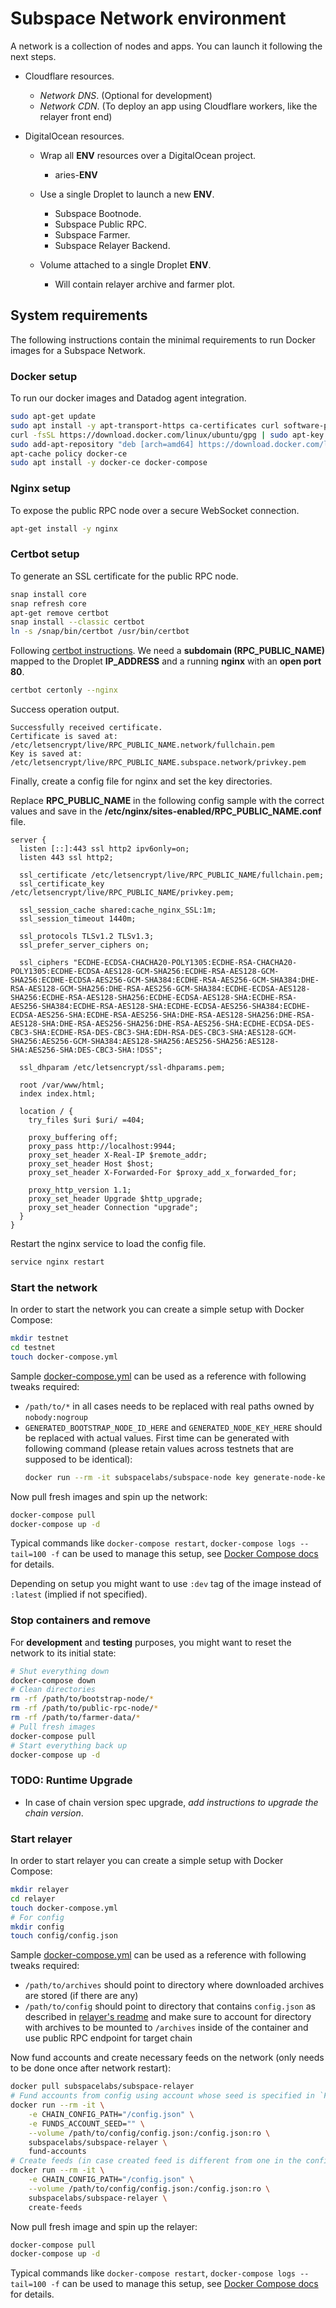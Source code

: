 # Subspace Network environment

A network is a collection of nodes and apps. You can launch it following the next steps.

- Cloudflare resources.

  - _Network DNS_. (Optional for development)
  - _Network CDN_. (To deploy an app using Cloudflare workers, like the relayer front end)

- DigitalOcean resources.

  - Wrap all **ENV** resources over a DigitalOcean project.

    - aries-**ENV**

  - Use a single Droplet to launch a new **ENV**.

    - Subspace Bootnode.
    - Subspace Public RPC.
    - Subspace Farmer.
    - Subspace Relayer Backend.

  - Volume attached to a single Droplet **ENV**.
    - Will contain relayer archive and farmer plot.

## System requirements

The following instructions contain the minimal requirements to run Docker images for a Subspace Network.

### Docker setup

To run our docker images and Datadog agent integration.

```bash
sudo apt-get update
sudo apt install -y apt-transport-https ca-certificates curl software-properties-common
curl -fsSL https://download.docker.com/linux/ubuntu/gpg | sudo apt-key add -
sudo add-apt-repository "deb [arch=amd64] https://download.docker.com/linux/ubuntu focal stable"
apt-cache policy docker-ce
sudo apt install -y docker-ce docker-compose
```

### Nginx setup

To expose the public RPC node over a secure WebSocket connection.

```bash
apt-get install -y nginx
```

### Certbot setup

To generate an SSL certificate for the public RPC node.

```bash
snap install core
snap refresh core
apt-get remove certbot
snap install --classic certbot
ln -s /snap/bin/certbot /usr/bin/certbot
```

Following [certbot instructions](https://certbot.eff.org/lets-encrypt/ubuntufocal-nginx). We need a **subdomain (RPC_PUBLIC_NAME)** mapped to the Droplet **IP_ADDRESS** and a running **nginx** with an **open port 80**.

```bash
certbot certonly --nginx
```

Success operation output.

```
Successfully received certificate.
Certificate is saved at: /etc/letsencrypt/live/RPC_PUBLIC_NAME.network/fullchain.pem
Key is saved at:         /etc/letsencrypt/live/RPC_PUBLIC_NAME.subspace.network/privkey.pem
```

Finally, create a config file for nginx and set the key directories.

Replace **RPC_PUBLIC_NAME** in the following config sample with the correct values and save in the **/etc/nginx/sites-enabled/RPC_PUBLIC_NAME.conf** file.
```
server {
  listen [::]:443 ssl http2 ipv6only=on;
  listen 443 ssl http2;

  ssl_certificate /etc/letsencrypt/live/RPC_PUBLIC_NAME/fullchain.pem;
  ssl_certificate_key /etc/letsencrypt/live/RPC_PUBLIC_NAME/privkey.pem;

  ssl_session_cache shared:cache_nginx_SSL:1m;
  ssl_session_timeout 1440m;

  ssl_protocols TLSv1.2 TLSv1.3;
  ssl_prefer_server_ciphers on;

  ssl_ciphers "ECDHE-ECDSA-CHACHA20-POLY1305:ECDHE-RSA-CHACHA20-POLY1305:ECDHE-ECDSA-AES128-GCM-SHA256:ECDHE-RSA-AES128-GCM-SHA256:ECDHE-ECDSA-AES256-GCM-SHA384:ECDHE-RSA-AES256-GCM-SHA384:DHE-RSA-AES128-GCM-SHA256:DHE-RSA-AES256-GCM-SHA384:ECDHE-ECDSA-AES128-SHA256:ECDHE-RSA-AES128-SHA256:ECDHE-ECDSA-AES128-SHA:ECDHE-RSA-AES256-SHA384:ECDHE-RSA-AES128-SHA:ECDHE-ECDSA-AES256-SHA384:ECDHE-ECDSA-AES256-SHA:ECDHE-RSA-AES256-SHA:DHE-RSA-AES128-SHA256:DHE-RSA-AES128-SHA:DHE-RSA-AES256-SHA256:DHE-RSA-AES256-SHA:ECDHE-ECDSA-DES-CBC3-SHA:ECDHE-RSA-DES-CBC3-SHA:EDH-RSA-DES-CBC3-SHA:AES128-GCM-SHA256:AES256-GCM-SHA384:AES128-SHA256:AES256-SHA256:AES128-SHA:AES256-SHA:DES-CBC3-SHA:!DSS";

  ssl_dhparam /etc/letsencrypt/ssl-dhparams.pem;

  root /var/www/html;
  index index.html;

  location / {
    try_files $uri $uri/ =404;

    proxy_buffering off;
    proxy_pass http://localhost:9944;
    proxy_set_header X-Real-IP $remote_addr;
    proxy_set_header Host $host;
    proxy_set_header X-Forwarded-For $proxy_add_x_forwarded_for;

    proxy_http_version 1.1;
    proxy_set_header Upgrade $http_upgrade;
    proxy_set_header Connection "upgrade";
  }
}

```

Restart the nginx service to load the config file.

```bash
service nginx restart
```

### Start the network

In order to start the network you can create a simple setup with Docker Compose:
```bash
mkdir testnet
cd testnet
touch docker-compose.yml
```

Sample [docker-compose.yml](node-docker-compose.yml) can be used as a reference with following tweaks required:
* `/path/to/*` in all cases needs to be replaced with real paths owned by `nobody:nogroup`
* `GENERATED_BOOTSTRAP_NODE_ID_HERE` and `GENERATED_NODE_KEY_HERE` should be replaced with actual values.
  First time can be generated with following command (please retain values across testnets that are supposed to be
  identical):
  ```bash
  docker run --rm -it subspacelabs/subspace-node key generate-node-key
  ```

Now pull fresh images and spin up the network:
```bash
docker-compose pull
docker-compose up -d
```

Typical commands like `docker-compose restart`, `docker-compose logs --tail=100 -f` can be used to manage this setup,
see [Docker Compose docs](https://docs.docker.com/compose/reference/) for details.

Depending on setup you might want to use `:dev` tag of the image instead of `:latest` (implied if not specified).

### Stop containers and remove

For **development** and **testing** purposes, you might want to reset the network to its initial state:
```bash
# Shut everything down
docker-compose down
# Clean directories
rm -rf /path/to/bootstrap-node/*
rm -rf /path/to/public-rpc-node/*
rm -rf /path/to/farmer-data/*
# Pull fresh images
docker-compose pull
# Start everything back up
docker-compose up -d
```

### TODO: Runtime Upgrade

- In case of chain version spec upgrade, _add instructions to upgrade the chain version_.


### Start relayer

In order to start relayer you can create a simple setup with Docker Compose:
```bash
mkdir relayer
cd relayer
touch docker-compose.yml
# For config
mkdir config
touch config/config.json
```

Sample [docker-compose.yml](relayer-docker-compose.yml) can be used as a reference with following tweaks required:
* `/path/to/archives` should point to directory where downloaded archives are stored (if there are any)
* `/path/to/config` should point to directory that contains `config.json` as described in
  [relayer's readme](https://github.com/subspace/subspace-relayer/blob/main/backend/README.md) and make sure to account
  for directory with archives to be mounted to `/archives` inside of the container and use public RPC endpoint for
  target chain

Now fund accounts and create necessary feeds on the network (only needs to be done once after network restart):
```bash
docker pull subspacelabs/subspace-relayer
# Fund accounts from config using account whose seed is specified in `FUNDS_ACCOUNT_SEED`
docker run --rm -it \
    -e CHAIN_CONFIG_PATH="/config.json" \
    -e FUNDS_ACCOUNT_SEED="" \
    --volume /path/to/config/config.json:/config.json:ro \
    subspacelabs/subspace-relayer \
    fund-accounts
# Create feeds (in case created feed is different from one in the config you might have to update the config)
docker run --rm -it \
    -e CHAIN_CONFIG_PATH="/config.json" \
    --volume /path/to/config/config.json:/config.json:ro \
    subspacelabs/subspace-relayer \
    create-feeds
```

Now pull fresh image and spin up the relayer:
```bash
docker-compose pull
docker-compose up -d
```

Typical commands like `docker-compose restart`, `docker-compose logs --tail=100 -f` can be used to manage this setup,
see [Docker Compose docs](https://docs.docker.com/compose/reference/) for details.
